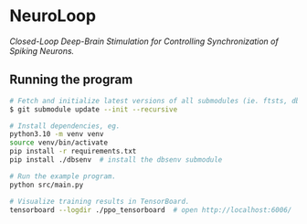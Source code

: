 # NeuroLoop

_Closed-Loop Deep-Brain Stimulation for Controlling Synchronization of Spiking Neurons._

## Running the program

```sh
# Fetch and initialize latest versions of all submodules (ie. ftsts, dbsenv).
$ git submodule update --init --recursive

# Install dependencies, eg.
python3.10 -m venv venv
source venv/bin/activate
pip install -r requirements.txt
pip install ./dbsenv  # install the dbsenv submodule

# Run the example program.
python src/main.py

# Visualize training results in TensorBoard.
tensorboard --logdir ./ppo_tensorboard  # open http://localhost:6006/
```
